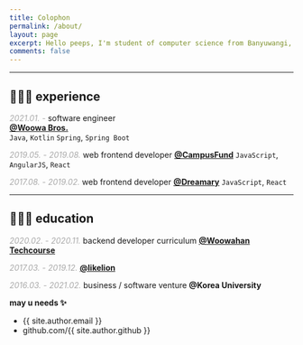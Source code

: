 ```yaml
---
title: Colophon
permalink: /about/
layout: page
excerpt: Hello peeps, I'm student of computer science from Banyuwangi, living in Jogjakarta. This blog for documentation about my programming journey, running on jekyll, hosting on netlify and using my own simple theme.
comments: false
---
```


---
## 👨🏻‍💻 experience

<span style="color: #aaa">_2021.01. -_</span>
software engineer<br/>
[**@Woowa Bros.**](https://woowahan.com/)<br/>
`Java`, `Kotlin` `Spring`, `Spring Boot`<br/>

<span style="color: #aaa">_2019.05. - 2019.08._</span>
web frontend developer
[**@CampusFund**](https://campusfund.net/)
`JavaScript`, `AngularJS`, `React`

<span style="color: #aaa">_2017.08. - 2019.02._</span>
web frontend developer
[**@Dreamary**](https://www.dreamary.net/)
`JavaScript`, `React`

---

## 👨🏻‍🎓 education

<span style="color: #aaa">_2020.02. - 2020.11._</span>
backend developer curriculum
[**@Woowahan Techcourse**](https://woowacourse.github.io/)

<span style="color: #aaa">_2017.03. - 2019.12._</span>
[**@likelion**](https://www.facebook.com/LikelionKU)

<span style="color: #aaa">_2016.03. - 2021.02._</span>
business / software venture
**@Korea University**

**may u needs ✨**

- {{ site.author.email }}
- github.com/{{ site.author.github }}
